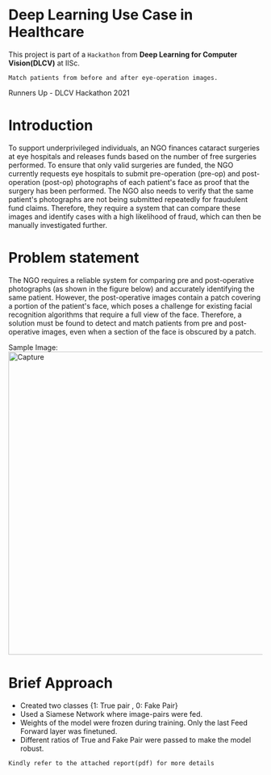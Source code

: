 # Deep Learning Use Case in Healthcare
This project is part of a `Hackathon` from **Deep Learning for Computer Vision(DLCV)** at IISc.

`Match patients from before and after eye-operation images.`

Runners Up -  DLCV Hackathon 2021

# Introduction
To support underprivileged individuals, an NGO finances cataract surgeries at eye hospitals and releases funds based on the number of free surgeries performed. To ensure that only valid surgeries are funded, the NGO currently requests eye hospitals to submit pre-operation (pre-op) and post-operation (post-op) photographs of each patient's face as proof that the surgery has been performed. The NGO also needs to verify that the same patient's photographs are not being submitted repeatedly for fraudulent fund claims. Therefore, they require a system that can compare these images and identify cases with a high likelihood of fraud, which can then be manually investigated further.
# Problem statement

The NGO requires a reliable system for comparing pre and post-operative photographs (as shown in the figure below) and accurately identifying the same patient. However, the post-operative images contain a patch covering a portion of the patient's face, which poses a challenge for existing facial recognition algorithms that require a full view of the face. Therefore, a solution must be found to detect and match patients from pre and post-operative images, even when a section of the face is obscured by a patch.

Sample Image:
<img width="600" alt="Capture" src="https://user-images.githubusercontent.com/81372735/225899617-c5dcbccf-d8b3-4e48-a8ba-a08e869980df.PNG">


# Brief Approach
- Created two classes {1: True pair , 0: Fake Pair}
- Used a Siamese Network where image-pairs were fed.
- Weights of the model were frozen during training. Only the last Feed Forward layer was finetuned.
- Different ratios of True and Fake Pair were passed to make the model robust.

`Kindly refer to the attached report(pdf) for more details`








